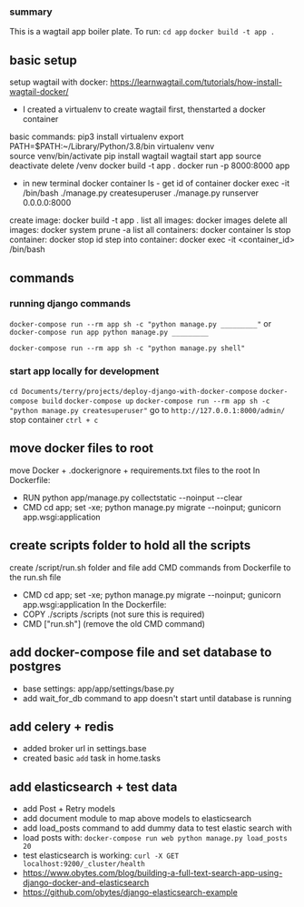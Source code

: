 ### summary
This is a wagtail app boiler plate. To run:
`cd app`
`docker build -t app .`


## basic setup
setup wagtail with docker: https://learnwagtail.com/tutorials/how-install-wagtail-docker/
- I created a virtualenv to create wagtail first, thenstarted a docker container

basic commands:
pip3 install virtualenv
export PATH=$PATH:~/Library/Python/3.8/bin
virtualenv venv    
source venv/bin/activate
pip install wagtail
wagtail start app
source deactivate
delete /venv
docker build -t app . 
docker run -p 8000:8000 app
- in new terminal
docker container ls - get id of container
docker exec -it <container-id> /bin/bash
./manage.py createsuperuser
./manage.py runserver 0.0.0.0:8000


create image: docker build -t app .
list all images: docker images 
delete all images: docker system prune -a
list all containers: docker container ls
stop container: docker stop id
step into container: docker exec -it <container_id> /bin/bash

## commands
### running django commands
`docker-compose run --rm app sh -c "python manage.py _________"`
or 
`docker-compose run app python manage.py _________`

`docker-compose run --rm app sh -c "python manage.py shell" `


### start app locally for development
`cd Documents/terry/projects/deploy-django-with-docker-compose`
`docker-compose build`
`docker-compose up`
`docker-compose run --rm app sh -c "python manage.py createsuperuser"`
go to `http://127.0.0.1:8000/admin/`
stop container `ctrl + c`


## move docker files to root
move Docker + .dockerignore + requirements.txt files to the root
In Dockerfile:
- RUN python app/manage.py collectstatic --noinput --clear
- CMD cd app; set -xe; python manage.py migrate --noinput; gunicorn app.wsgi:application


## create scripts folder to hold all the scripts
create /script/run.sh folder and file
add CMD commands from Dockerfile to the run.sh file
- CMD cd app; set -xe; python manage.py migrate --noinput; gunicorn app.wsgi:application
In the Dockerfile:
- COPY ./scripts /scripts (not sure this is required)
- CMD ["run.sh"] (remove the old CMD command)

## add docker-compose file and set database to postgres
- base settings: app/app/settings/base.py
- add wait_for_db command to app doesn't start until database is running

## add celery + redis
- added broker url in settings.base
- created basic `add` task in home.tasks

## add elasticsearch + test data
- add Post + Retry models
- add document module to map above models to elasticsearch
- add load_posts command to add dummy data to test elastic search with
- load posts with: `docker-compose run web python manage.py load_posts 20`
- test elasticsearch is working: `curl -X GET localhost:9200/_cluster/health`
- https://www.obytes.com/blog/building-a-full-text-search-app-using-django-docker-and-elasticsearch
- https://github.com/obytes/django-elasticsearch-example

